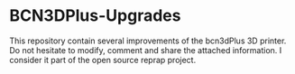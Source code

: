 # BCN3DPlus-Upgrades
This repository contain several improvements of the bcn3dPlus 3D printer. Do not hesitate to modify, comment and share the attached information. I consider it part of the open source reprap project.
